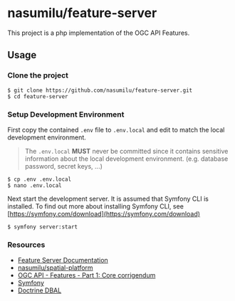 # nasumilu/feature-server

This project is a php implementation of the OGC API Features.

## Usage

### Clone the project

```shell
$ git clone https://github.com/nasumilu/feature-server.git
$ cd feature-server
```

### Setup Development Environment

First copy the contained `.env` file to `.env.local` and edit to match the local development environment. 

> The `.env.local` **MUST** never be committed since it contains 
sensitive information about the local development environment. (e.g. database password, secret keys, ...)

```shell
$ cp .env .env.local
$ nano .env.local
```
Next start the development server. It is assumed that Symfony CLI is installed. To find out more about installing
Symfony CLI, see [https://symfony.com/download](https://symfony.com/download)

```shell
$ symfony server:start
```

### Resources
- [Feature Server Documentation](/docs/index.md)
- [nasumilu/spatial-platform](https://github.com/nasumilu/spatial-platform)
- [OGC API - Features - Part 1: Core corrigendum](https://docs.opengeospatial.org/is/17-069r4/17-069r4.html)
- [Symfony](https://symfony.com/)
- [Doctrine DBAL](https://www.doctrine-project.org/projects/dbal.html)